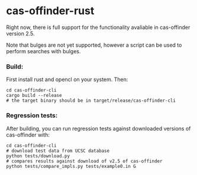 # cas-offinder-rust


Right now, there is full support for the functionality avaliable in cas-offinder version 2.5.

Note that bulges are not yet supported, however a script can be used to perform searches with bulges.

### Build:

First install rust and opencl on your system. Then:

```
cd cas-offinder-cli
cargo build --release
# the target binary should be in target/release/cas-offinder-cli
```

### Regression tests:

After building, you can run regression tests against downloaded versions of cas-offinder with: 

```
cd cas-offinder-cli
# download test data from UCSC database
python tests/download.py 
# compares results against download of v2.5 of cas-offinder
python tests/compare_impls.py tests/example0.in G
```
